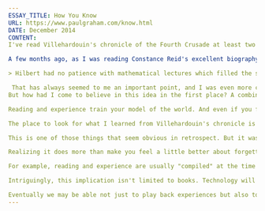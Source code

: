 ```yaml
---
ESSAY_TITLE: How You Know
URL: https://www.paulgraham.com/know.html
DATE: December 2014
CONTENT:
I've read Villehardouin's chronicle of the Fourth Crusade at least two times, maybe three. And yet if I had to write down everything I remember from it, I doubt it would amount to much more than a page. Multiply this times several hundred, and I get an uneasy feeling when I look at my bookshelves. What use is it to read all these books if I remember so little from them?

A few months ago, as I was reading Constance Reid's excellent biography of Hilbert, I figured out if not the answer to this question, at least something that made me feel better about it. She writes:

> Hilbert had no patience with mathematical lectures which filled the students with facts but did not teach them how to frame a problem and solve it. He often used to tell them that "a perfect formulation of a problem is already half its solution."

 That has always seemed to me an important point, and I was even more convinced of it after hearing it confirmed by Hilbert.
But how had I come to believe in this idea in the first place? A combination of my own experience and other things I'd read. None of which I could at that moment remember! And eventually I'd forget that Hilbert had confirmed it too. But my increased belief in the importance of this idea would remain something I'd learned from this book, even after I'd forgotten I'd learned it.

Reading and experience train your model of the world. And even if you forget the experience or what you read, its effect on your model of the world persists. Your mind is like a compiled program you've lost the source of. It works, but you don't know why.

The place to look for what I learned from Villehardouin's chronicle is not what I remember from it, but my mental models of the crusades, Venice, medieval culture, siege warfare, and so on. Which doesn't mean I couldn't have read more attentively, but at least the harvest of reading is not so miserably small as it might seem.

This is one of those things that seem obvious in retrospect. But it was a surprise to me and presumably would be to anyone else who felt uneasy about (apparently) forgetting so much they'd read.

Realizing it does more than make you feel a little better about forgetting, though. There are specific implications.

For example, reading and experience are usually "compiled" at the time they happen, using the state of your brain at that time. The same book would get compiled differently at different points in your life. Which means it is very much worth reading important books multiple times. I always used to feel some misgivings about rereading books. I unconsciously lumped reading together with work like carpentry, where having to do something again is a sign you did it wrong the first time. Whereas now the phrase "already read" seems almost ill-formed.

Intriguingly, this implication isn't limited to books. Technology will increasingly make it possible to relive our experiences. When people do that today it's usually to enjoy them again (e.g. when looking at pictures of a trip) or to find the origin of some bug in their compiled code (e.g. when Stephen Fry succeeded in remembering the childhood trauma that prevented him from singing). But as technologies for recording and playing back your life improve, it may become common for people to relive experiences without any goal in mind, simply to learn from them again as one might when rereading a book.

Eventually we may be able not just to play back experiences but also to index and even edit them. So although not knowing how you know things may seem part of being human, it may not be.
---
```

